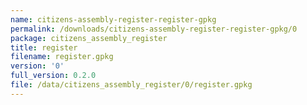 ```yaml
---
name: citizens-assembly-register-register-gpkg
permalink: /downloads/citizens-assembly-register-register-gpkg/0
package: citizens_assembly_register
title: register
filename: register.gpkg
version: '0'
full_version: 0.2.0
file: /data/citizens_assembly_register/0/register.gpkg
---
```

